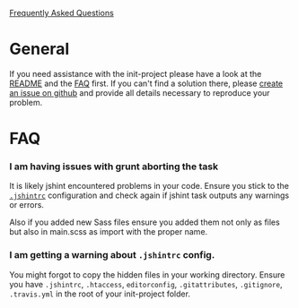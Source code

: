 [Frequently Asked Questions](FAQ.md)

# General

If you need assistance with the init-project please have a look at the [README](../README.md) and the [FAQ](FAQ.md) first. If you can't find a solution there, please [create an issue on github](https://github.com/drublic/init/issues) and provide all details necessary to reproduce your problem.

# FAQ

### I am having issues with grunt aborting the task

It is likely jshint encountered problems in your code. Ensure you stick to the [`.jshintrc`](../.jshintrc) configuration and check again if jshint task outputs any warnings or errors.

Also if you added new Sass files ensure you added them not only as files but also in main.scss as import with the proper name.


### I am getting a warning about `.jshintrc` config.

You might forgot to copy the hidden files in your working directory. Ensure you have `.jshintrc`, `.htaccess`, `editorconfig`, `.gitattributes`, `.gitignore`, `.travis.yml` in the root of your init-project folder.
